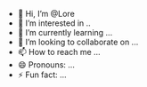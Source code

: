 - 👋 Hi, I’m @Lore
- 👀 I’m interested in ..
- 🌱 I’m currently learning ...
- 💞️ I’m looking to collaborate on ...
- 📫 How to reach me ...
- 😄 Pronouns: ...
- ⚡ Fun fact: ...

<!---
Lorena
/ is a ✨ special ✨ repository because its `README.md` (this file) appears on your GitHub profile.
You can click the Preview link to take a look at your changes.
--->
